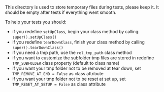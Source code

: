 This directory is used to store temporary files during tests, please keep it.
It should be empty after tests if everything went smooth.

To help your tests you should:
- if you redefine `setUpClass`, begin your class method by calling `super().setUpClass()`
- if you redefine `tearDownClass`, finish your class method by calling `super().tearDownClass()`
- if you need a tmp path, use the `rel_tmp_path` class method
- if you want to customize the subfolder tmp files are stored in redefine `TMP_SUBFOLDER` class property (default to class name)
- if you want your tmp folder not to be removed at tear down, set `TMP_REMOVE_AT_END = False` as class attribute
- if you want your tmp folder not to be reset at set up, set `TMP_RESET_AT_SETUP = False` as class attribute
